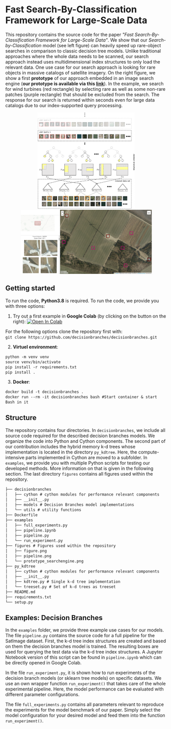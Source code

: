 # Fast Search-By-Classification Framework for Large-Scale Data
This repository contains the source code for the paper *"Fast Search-By-Classification Framework for Large-Scale Data"*. We show that our *Search-by-Classification* model (see left figure) can heavily speed up rare-object searches in comparison to classic decision tree models. Unlike traditional approaches where the whole data needs to be scanned, our search approach instead uses multidimensional index structures to only load the relevant data. One use case for our search approach is looking for rare objects in massive catalogs of satellite imagery. On the right figure, we show a first **prototype** of our approach embedded in an image search engine (**our prototype is available via this [link](https://web.search-engine.space/)**). In the example, we search for wind turbines (red rectangle) by selecting rare as well as some non-rare patches (purple rectangle) that should be excluded from the search. The response for our search is returned within seconds even for large data catalogs due to our index-supported query processing.

<p align="middle">
  <kbd>
    <img src="figures/figure.png" height="300" \>
  </kbd>
  <kbd>
    <img src="figures/prototype_searchengine.png" height="200" \>
  </kbd>
</p>

## Getting started
To run the code, **Python3.8** is required. To run the code, we provide you with three options:

1) Try out a first example in **Google Colab** (by clicking on the button on the right):
[![Open In Colab](https://colab.research.google.com/assets/colab-badge.svg)](https://colab.research.google.com/github/decisionbranches/decisionbranches/blob/master/examples/pipeline.ipynb)

For the following options clone the repository first with:\
`git clone https://github.com/decisionbranches/decisionbranches.git`

2) **Virtuel environment**:
```
python -m venv venv
source venv/bin/activate
pip install -r requirements.txt
pip install .
```

3) **Docker**:
```
docker build -t decisionbranches .
docker run --rm -it decisionbranches bash #Start container & start Bash in it
```

## Structure
The repository contains four directories. In `decisionbranches`, we include all source code required for the described decision branches models. We organize the code into Python and Cython components. The second part of our contribution includes the hybrid memory k-d trees whose implementation is located in the directory `py_kdtree`. Here, the compute-intensive parts implemented in Cython are moved to a subfolder. In `examples`, we provide you with multiple Python scripts for testing our developed methods. More information on that is given in the following section. The last directory `figures` contains all figures used within the repository.
```
├── decisionbranches 
│   ├── cython # cython modules for performance relevant components
│   ├── __init__.py
│   ├── models # Decision Branches model implementations
│   └── utils # utility functions
├── Dockerfile
├── examples
│   ├── full_experiments.py
│   ├── pipeline.ipynb
│   ├── pipeline.py
│   └── run_experiment.py
├── figures # Figures used within the repository
│   ├── figure.png
│   ├── pipeline.png
│   └── prototype_searchengine.png
├── py_kdtree
│   ├── cython # cython modules for performance relevant components
│   ├── __init__.py
│   ├── kdtree.py # Single k-d tree implementation
│   └── treeset.py # Set of k-d trees as treeset
├── README.md
├── requirements.txt
└── setup.py
``` 

## Examples: Decision Branches
In the `examples` folder, we provide three example use cases for our models. The file `pipeline.py` contains the source code for a full pipeline for the SatImage dataset. First, the k-d tree index structures are created and based on them the decision branches model is trained. The resulting boxes are used for querying the test data via the k-d tree index structures. A Jupyter Notebook version of this script can be found in `pipeline.ipynb` which can be directly opened in Google Colab.

In the file `run_experiment.py`, it is shown how to run experiments of the decision branch models (or sklearn tree models)
on specific datasets. We use an own wrapper function `run_experiment()` that takes care of the
whole experimental pipeline. Here, the model performance can be evaluated with different parameter configurations.

The file `full_experiments.py` contains all parameters relevant to reproduce the experiments for the model benchmark of our paper. Simply select the model configuration for your desired model and feed them into the function `run_experiment()`.


